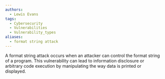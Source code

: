 ```yaml
---
authors:
  - Lewis Evans
tags:
  - Cybersecurity
  - Vulnerabilities
  - Vulnerability_types
aliases:
  - format string attack
---
```

A format string attack occurs when an attacker can control the format string of a program. This vulnerability can lead to information disclosure or arbitrary code execution by manipulating the way data is printed or displayed.